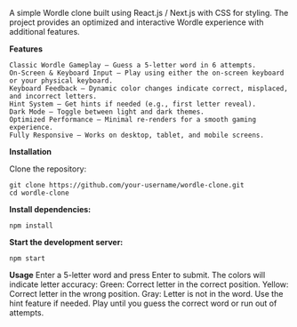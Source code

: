 <!--
## Wordle Clone
-->
A simple Wordle clone built using React.js / Next.js with CSS for styling. The project provides an optimized and interactive Wordle experience with additional features.

 **Features**

    Classic Wordle Gameplay – Guess a 5-letter word in 6 attempts.
    On-Screen & Keyboard Input – Play using either the on-screen keyboard or your physical keyboard.
    Keyboard Feedback – Dynamic color changes indicate correct, misplaced, and incorrect letters.
    Hint System – Get hints if needed (e.g., first letter reveal).
    Dark Mode – Toggle between light and dark themes.
    Optimized Performance – Minimal re-renders for a smooth gaming experience.
    Fully Responsive – Works on desktop, tablet, and mobile screens.

 **Installation**

Clone the repository:

    git clone https://github.com/your-username/wordle-clone.git
    cd wordle-clone

**Install dependencies:**

    npm install
**Start the development server:**

    npm start

**Usage**
    Enter a 5-letter word and press Enter to submit.
    The colors will indicate letter accuracy:
    Green: Correct letter in the correct position.
    Yellow: Correct letter in the wrong position.
    Gray: Letter is not in the word.
    Use the hint feature if needed.
    Play until you guess the correct word or run out of attempts.